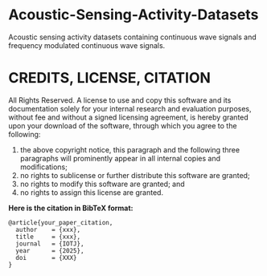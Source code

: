 # Acoustic-Sensing-Activity-Datasets
Acoustic sensing activity datasets containing continuous wave signals and frequency modulated continuous wave signals.
# CREDITS, LICENSE, CITATION
All Rights Reserved. A license to use and copy this software and its documentation solely for your internal research and evaluation purposes, without fee and without a signed licensing agreement, is hereby granted upon your download of the software, through which you agree to the following:

1. the above copyright notice, this paragraph and the following three paragraphs will prominently appear in all internal copies and modifications;
2. no rights to sublicense or further distribute this software are granted;
3. no rights to modify this software are granted; and
4. no rights to assign this license are granted.

**Here is the citation in BibTeX format:**
```
@article{your_paper_citation,
  author    = {xxx},
  title     = {xxx},
  journal   = {IOTJ},
  year      = {2025},
  doi       = {XXX}
}
```
